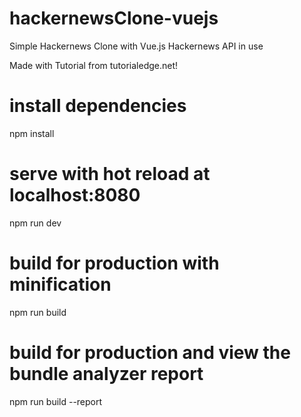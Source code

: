# hackernewsClone-vuejs
Simple Hackernews Clone with Vue.js 
Hackernews API in use

Made with Tutorial from tutorialedge.net! 

# install dependencies
npm install

# serve with hot reload at localhost:8080
npm run dev

# build for production with minification
npm run build

# build for production and view the bundle analyzer report
npm run build --report

